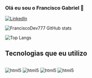 ### Olá eu sou o Francisco Gabriel 👋

[![Linkedln](https://img.shields.io/badge/LinkedIn-0077B5?style=for-the-badge&logo=linkedin&logoColor=white)](https://www.linkedin.com/in/o-franciscopassos/)

![FranciscoDev777 GitHub stats](https://github-readme-stats.vercel.app/api?username=FranciscoDev777&show_icons=true&bg_color=00000000)

![Top Langs](https://github-readme-stats.vercel.app/api/top-langs/?username=FranciscoDev777&size_weight=0.5&count_weight=0.5)

## Tecnologias que eu utilizo

<div style="display: inline_block"><br>
    <img aling="center" alt="html5" src="https://img.shields.io/badge/HTML-239120?style=for-the-badge&logo=html5&logoColor=white"/>
    <img aling="center" alt="html5" src="https://img.shields.io/badge/CSS-239120?&style=for-the-badge&logo=css3&logoColor=white/">
    <img aling="center" alt="html5" src="https://img.shields.io/badge/JavaScript-F7DF1E?style=for-the-badge&logo=javascript&logoColor=black/">
    <img aling="center" alt="html5" src="https://img.shields.io/badge/Java-ED8B00?style=for-the-badge&logo=openjdk&logoColor=white">
</div>
